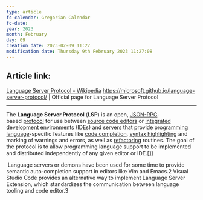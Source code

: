 ```yaml
---
type: article
fc-calendar: Gregorian Calendar
fc-date: 
year: 2023
month: February
day: 09
creation date: 2023-02-09 11:27
modification date: Thursday 9th February 2023 11:27:08
---
```


## Article link:
[Language Server Protocol - Wikipedia](https://en.wikipedia.org/wiki/Language_Server_Protocol)
https://microsoft.github.io/language-server-protocol/ | Official page for Language Server Protocol
_____
The **Language Server Protocol** (**LSP**) is an open, [JSON-RPC](https://en.wikipedia.org/wiki/JSON-RPC "JSON-RPC")-based [protocol](https://en.wikipedia.org/wiki/Communication_protocol "Communication protocol") for use between [source code editors](https://en.wikipedia.org/wiki/Source_code_editor "Source code editor") or [integrated development environments](https://en.wikipedia.org/wiki/Integrated_development_environment "Integrated development environment") (IDEs) and [servers](https://en.wikipedia.org/wiki/Server_(computing) "Server (computing)") that provide [programming language](https://en.wikipedia.org/wiki/Programming_language "Programming language")-specific features like [code completion](https://en.wikipedia.org/wiki/Autocomplete "Autocomplete"), [syntax highlighting](https://en.wikipedia.org/wiki/Syntax_highlighting "Syntax highlighting") and marking of warnings and errors, as well as [refactoring](https://en.wikipedia.org/wiki/Code_refactoring "Code refactoring") routines. The goal of the protocol is to allow programming language support to be implemented and distributed independently of any given editor or IDE.[[1]](https://en.wikipedia.org/wiki/Language_Server_Protocol#cite_note-1)

 Language servers or demons have been used for some time to provide semantic auto-completion support in editors like Vim and Emacs.2 Visual Studio Code provides an alternative way to implement Language Server Extension, which standardizes the communication between language tooling and code editor.3